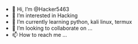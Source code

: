 - 👋 Hi, I’m @Hacker5463
- 👀 I’m interested in Hacking
- 🌱 I’m currently learning python, kali linux, termux
- 💞️ I’m looking to collaborate on ...
- 📫 How to reach me ...

<!---
Hacker5463/Hacker5463 is a ✨ special ✨ repository because its `README.md` (this file) appears on your GitHub profile.
You can click the Preview link to take a look at your changes.
--->
